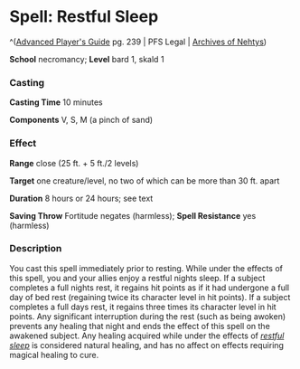 # Spell: Restful Sleep

^([Advanced Player's Guide][ss-restful-sleep] pg. 239 | PFS Legal | [Archives of Nehtys][sn-restful-sleep])

**School** necromancy; **Level** bard 1, skald 1

### Casting

**Casting Time** 10 minutes

**Components** V, S, M (a pinch of sand)

### Effect

**Range** close (25 ft. + 5 ft./2 levels)

**Target** one creature/level, no two of which can be more than 30 ft. apart

**Duration** 8 hours or 24 hours; see text

**Saving Throw** Fortitude negates (harmless); **Spell Resistance** yes (harmless)

### Description

You cast this spell immediately prior to resting. While under the effects of this spell, you and your allies enjoy a restful nights sleep. If a subject completes a full nights rest, it regains hit points as if it had undergone a full day of bed rest (regaining twice its character level in hit points). If a subject completes a full days rest, it regains three times its character level in hit points. Any significant interruption during the rest (such as being awoken) prevents any healing that night and ends the effect of this spell on the awakened subject. Any healing acquired while under the effects of _[restful sleep]_ is considered natural healing, and has no affect on effects requiring magical healing to cure.

[ss-restful-sleep]: http://paizo.com/pathfinderRPG/v57
[sn-restful-sleep]: http://www.archivesofnethys.com/SpellDisplay.aspx?ItemName=Restful%20Sleep
[restful sleep]: http://www.archivesofnethys.com/SpellDisplay.aspx?ItemName=restful%20sleep